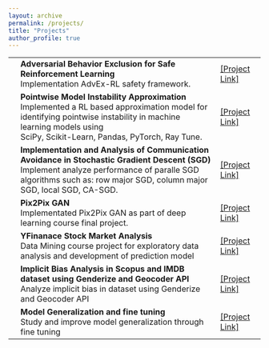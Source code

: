 ```yaml
---
layout: archive
permalink: /projects/
title: "Projects"
author_profile: true
---
```

<div>

<table class="tg">
<!-- <thead>
 
</thead> -->
<tbody>
   <tr>
    <td class="tg-0lax"></td>
    <td class="tg-0lax" colspan="2"><span style="font-weight:bold;font-style:normal"><b>Adversarial Behavior Exclusion for Safe Reinforcement Learning</b></span><br><span style="font-weight:400;font-style:normal">Implementation AdvEx-RL safety framework.</span></td>
    <td class="tg-0lax"><a href="">[Project Link]</a></td>
  </tr>
  <tr>
    <td class="tg-0lax"></td>
    <td class="tg-0lax" colspan="2"><span style="font-weight:bold;font-style:normal"><b>Pointwise Model Instability Approximation</b></span><br><span style="font-weight:400;font-style:normal">Implemented a RL based approximation model for identifying pointwise instability in machine learning models using </span><br><span style="font-weight:400;font-style:normal">SciPy, Scikit-Learn, Pandas, PyTorch, Ray Tune.</span></td>
    <td class="tg-0lax"><a href="">[Project Link]</a></td>
  </tr>
  <tr>
    <td class="tg-0lax"></td>
    <td class="tg-0lax" colspan="2"><span style="font-weight:bold;font-style:normal"><b>Implementation and Analysis of Communication Avoidance in Stochastic Gradient Descent (SGD)</b></span><br>Implement analyze performance of paralle SGD algorithms such as: row major SGD, column major SGD, local SGD, CA-SGD.</td>
    <td class="tg-0lax"><a href="">[Project Link]</a></td>
  </tr>
  <tr>
    <td class="tg-0lax"></td>
    <td class="tg-0lax" colspan="2"><span style="font-weight:bold;font-style:normal"><b>Pix2Pix GAN</b></span><br><span style="font-weight:400;font-style:normal">Implementated Pix2Pix GAN as part of deep learning course final project.</span></td>
    <td class="tg-0lax"><a href="">[Project Link]</a></td>
  </tr>
  <tr>
    <td class="tg-0lax"></td>
    <td class="tg-0lax" colspan="2"><span style="font-weight:bold;font-style:normal"><b>YFinanace Stock Market Analysis</b></span><br><span style="font-weight:400;font-style:normal">Data Mining course project for exploratory data analysis and development of prediction model</span></td>
    <td class="tg-0lax"><a href="">[Project Link]</a></td>
  </tr>
  <tr>
    <td class="tg-0lax"></td>
    <td class="tg-0lax" colspan="2"><span style="font-weight:bold;font-style:normal"><b>Implicit Bias Analysis in Scopus and IMDB dataset using Genderize and Geocoder API</b></span><br><span style="font-weight:400;font-style:normal">Analyze implicit bias in dataset using Genderize and Geocoder API</span></td>
    <td class="tg-0lax"><a href="">[Project Link]</a></td>
  </tr>
  <tr>
    <td class="tg-0lax"></td>
    <td class="tg-0lax" colspan="2"><span style="font-weight:bold;font-style:normal"><b>Model Generalization and fine tuning </b></span><br><span style="font-style:normal">Study and improve model generalization through fine tuning</span></td>
    <td class="tg-0lax"><a href="">[Project Link]</a></td>
  </tr>
</tbody>
</table>
</div>

